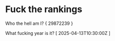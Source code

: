# Fuck the rankings

Who the hell am I?
{ 29872239 }

What fucking year is it?
[ 2025-04-13T10:30:00Z ]
